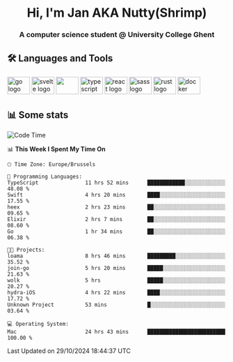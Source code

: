 <h1 align="center">Hi, I'm Jan AKA Nutty(Shrimp)</h1>
<h3 align="center">A computer science student @ University College Ghent</h3>

<h2 align="left">🛠️ Languages and Tools</h2>

###

<div align="left">
  <img src="https://cdn.jsdelivr.net/gh/devicons/devicon/icons/go/go-original.svg" height="40" width="52" alt="go logo"  />
  <img src="https://cdn.jsdelivr.net/gh/devicons/devicon@latest/icons/svelte/svelte-original.svg"  height="40" width="52" alt="svelte logo" />
  <img src="https://cdn.jsdelivr.net/gh/devicons/devicon@latest/icons/tailwindcss/tailwindcss-original.svg" height="40" width="52" />
  <img src="https://cdn.jsdelivr.net/gh/devicons/devicon/icons/typescript/typescript-original.svg" height="40" width="52" alt="typescript logo"  />
  <img src="https://cdn.jsdelivr.net/gh/devicons/devicon/icons/react/react-original.svg" height="40" width="52" alt="react logo"  />
  <img src="https://cdn.jsdelivr.net/gh/devicons/devicon/icons/sass/sass-original.svg" height="40" width="52" alt="sass logo"  />
  <img src="https://cdn.jsdelivr.net/gh/devicons/devicon@latest/icons/rust/rust-original.svg" height="40" width="52" alt="rust logo" />
  <img src="https://cdn.jsdelivr.net/gh/devicons/devicon/icons/docker/docker-original.svg" height="40" width="52" alt="docker logo"  />
</div>

<h2>📊 Some stats</h2>

<!--START_SECTION:waka-->
![Code Time](http://img.shields.io/badge/Code%20Time-5%2C202%20hrs%2035%20mins-blue)

📊 **This Week I Spent My Time On** 

```text
🕑︎ Time Zone: Europe/Brussels

💬 Programming Languages: 
TypeScript               11 hrs 52 mins      ████████████░░░░░░░░░░░░░   48.08 % 
Swift                    4 hrs 20 mins       ████░░░░░░░░░░░░░░░░░░░░░   17.55 % 
heex                     2 hrs 23 mins       ██░░░░░░░░░░░░░░░░░░░░░░░   09.65 % 
Elixir                   2 hrs 7 mins        ██░░░░░░░░░░░░░░░░░░░░░░░   08.60 % 
Go                       1 hr 34 mins        ██░░░░░░░░░░░░░░░░░░░░░░░   06.38 % 

🐱‍💻 Projects: 
loama                    8 hrs 46 mins       █████████░░░░░░░░░░░░░░░░   35.52 % 
join-go                  5 hrs 20 mins       █████░░░░░░░░░░░░░░░░░░░░   21.63 % 
wolk                     5 hrs               █████░░░░░░░░░░░░░░░░░░░░   20.27 % 
hydra-iOS                4 hrs 22 mins       ████░░░░░░░░░░░░░░░░░░░░░   17.72 % 
Unknown Project          53 mins             █░░░░░░░░░░░░░░░░░░░░░░░░   03.64 % 

💻 Operating System: 
Mac                      24 hrs 43 mins      █████████████████████████   100.00 % 
```


 Last Updated on 29/10/2024 18:44:37 UTC
<!--END_SECTION:waka-->
